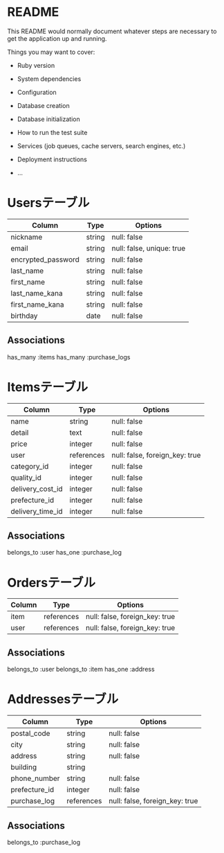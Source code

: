 # README

This README would normally document whatever steps are necessary to get the
application up and running.

Things you may want to cover:

* Ruby version

* System dependencies

* Configuration

* Database creation

* Database initialization

* How to run the test suite

* Services (job queues, cache servers, search engines, etc.)

* Deployment instructions

* ...

# Usersテーブル
|Column            |Type      |Options                  |
|------------------|----------|-------------------------|
|nickname          |string    |null: false              |
|email             |string    |null: false, unique: true|
|encrypted_password|string    |null: false              |
|last_name         |string    |null: false              |
|first_name        |string    |null: false              |
|last_name_kana    |string    |null: false              |
|first_name_kana   |string    |null: false              |
|birthday          |date      |null: false              |

## Associations
has_many :items
has_many :purchase_logs

# Itemsテーブル
|Column            |Type      |Options                       |
|------------------|----------|------------------------------|
|name              |string    |null: false                   |
|detail            |text      |null: false                   |
|price             |integer   |null: false                   |
|user              |references|null: false, foreign_key: true|
|category_id       |integer   |null: false                   |
|quality_id        |integer   |null: false                   |
|delivery_cost_id  |integer   |null: false                   |
|prefecture_id     |integer   |null: false                   |
|delivery_time_id  |integer   |null: false                   |

## Associations
belongs_to :user
has_one :purchase_log

# Ordersテーブル
|Column            |Type      |Options                       |
|------------------|----------|------------------------------|
|item              |references|null: false, foreign_key: true|
|user              |references|null: false, foreign_key: true|

## Associations
belongs_to :user
belongs_to :item
has_one :address

# Addressesテーブル
|Column            |Type      |Options                       |
|------------------|----------|------------------------------|
|postal_code       |string    |null: false                   |
|city              |string    |null: false                   |
|address           |string    |null: false                   |
|building          |string    |                              |
|phone_number      |string    |null: false                   |
|prefecture_id     |integer   |null: false                   |
|purchase_log      |references|null: false, foreign_key: true|

## Associations
belongs_to :purchase_log
